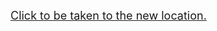 <font size='4'><a href='http://ejml.org/wiki/index.php?title=SimpleMatrix'>Click to be taken to the new location.</a></font>